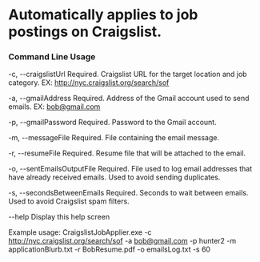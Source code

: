 # Automatically applies to job postings on Craigslist.

### Command Line Usage

  -c, --craigslistUrl           Required. Craigslist URL for the target
                                location and job category. EX:
                                http://nyc.craigslist.org/search/sof

  -a, --gmailAddress            Required. Address of the Gmail account used to
                                send emails. EX: bob@gmail.com

  -p, --gmailPassword           Required. Password to the Gmail account.

  -m, --messageFile             Required. File containing the email message.

  -r, --resumeFile              Required. Resume file that will be attached to
                                the email.

  -o, --sentEmailsOutputFile    Required. File used to log email addresses that
                                have already received emails. Used to avoid
                                sending duplicates.

  -s, --secondsBetweenEmails    Required. Seconds to wait between emails. Used
                                to avoid Craigslist spam filters.

  --help                        Display this help screen


Example usage:
CraigslistJobApplier.exe -c http://nyc.craigslist.org/search/sof -a bob@gmail.com -p hunter2 -m applicationBlurb.txt -r BobResume.pdf -o emailsLog.txt -s 60